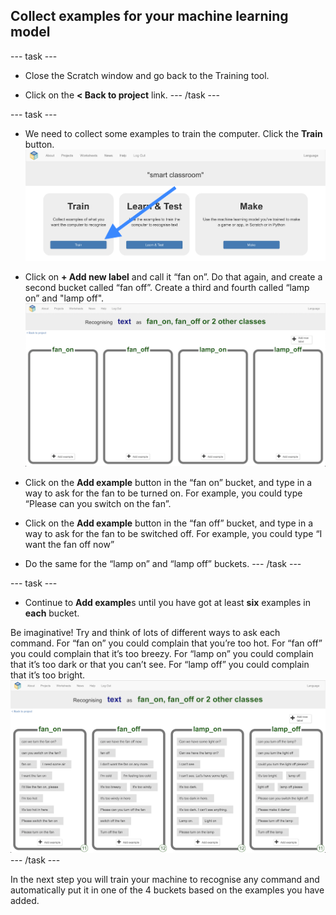 ## Collect examples for your machine learning model

--- task ---
+ Close the Scratch window and go back to the Training tool.

+ Click on the **< Back to project** link.
--- /task ---

--- task ---
+ We need to collect some examples to train the computer. Click the **Train** button.
![Project main menu](images/project-train-annotated.png)

+ Click on **+ Add new label** and call it “fan on”.  Do that again, and create a second bucket called “fan off”. Create a third and fourth called “lamp on” and "lamp off".
![4 empty classes named fan_on, fan_off, lamp_on and lamp_off](images/empty-buckets.png)

+ Click on the **Add example** button in the “fan on” bucket, and type in a way to ask for the fan to be turned on. For example, you could type “Please can you switch on the fan”. 

+ Click on the **Add example** button in the “fan off” bucket, and type in a way to ask for the fan to be switched off. For example, you could type “I want the fan off now”

+ Do the same for the “lamp on” and “lamp off” buckets.
--- /task ---

--- task ---
+ Continue to **Add example**s until you have got at least **six** examples in **each** bucket.

Be imaginative! 
Try and think of lots of different ways to ask each command. 
For “fan on” you could complain that you’re too hot. 
For “fan off” you could complain that it’s too breezy. 
For “lamp on” you could complain that it’s too dark or that you can’t see. 
For “lamp off” you could complain that it’s too bright.
![4 empty classes named fan_on, fan_off, lamp_on and lamp_off](images/full-buckets.png)
--- /task ---

In the next step you will train your machine to recognise any command and automatically put it in one of the 4 buckets based on the examples you have added.